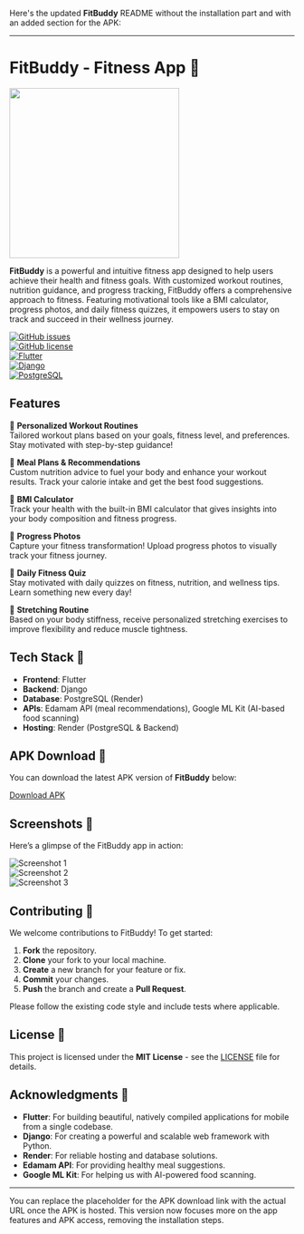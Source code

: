 Here's the updated **FitBuddy** README without the installation part and with an added section for the APK:

---

# FitBuddy - Fitness App 💪

<img src="https://drive.google.com/uc?export=view&id=1ViLTmOqNk_9d13Jd5tN18mJGAp1KlBfo" width="300"/>
 
**FitBuddy** is a powerful and intuitive fitness app designed to help users achieve their health and fitness goals. With customized workout routines, nutrition guidance, and progress tracking, FitBuddy offers a comprehensive approach to fitness. Featuring motivational tools like a BMI calculator, progress photos, and daily fitness quizzes, it empowers users to stay on track and succeed in their wellness journey.

[![GitHub issues](https://img.shields.io/github/issues/yourusername/fitbuddy)](https://github.com/yourusername/fitbuddy/issues)  
[![GitHub license](https://img.shields.io/github/license/yourusername/fitbuddy)](https://github.com/yourusername/fitbuddy/license)  
[![Flutter](https://img.shields.io/badge/Flutter-v2.10.5-blue)](https://flutter.dev)  
[![Django](https://img.shields.io/badge/Django-v4.0-green)](https://www.djangoproject.com/)  
[![PostgreSQL](https://img.shields.io/badge/PostgreSQL-v13.4-purple)](https://www.postgresql.org/)

## Features

🔹 **Personalized Workout Routines**  
Tailored workout plans based on your goals, fitness level, and preferences. Stay motivated with step-by-step guidance!

🔹 **Meal Plans & Recommendations**  
Custom nutrition advice to fuel your body and enhance your workout results. Track your calorie intake and get the best food suggestions.

🔹 **BMI Calculator**  
Track your health with the built-in BMI calculator that gives insights into your body composition and fitness progress.

🔹 **Progress Photos**  
Capture your fitness transformation! Upload progress photos to visually track your fitness journey.

🔹 **Daily Fitness Quiz**  
Stay motivated with daily quizzes on fitness, nutrition, and wellness tips. Learn something new every day!

🔹 **Stretching Routine**  
Based on your body stiffness, receive personalized stretching exercises to improve flexibility and reduce muscle tightness.

## Tech Stack 🚀

- **Frontend**: Flutter  
- **Backend**: Django  
- **Database**: PostgreSQL (Render)  
- **APIs**: Edamam API (meal recommendations), Google ML Kit (AI-based food scanning)  
- **Hosting**: Render (PostgreSQL & Backend)

## APK Download 📲

You can download the latest APK version of **FitBuddy** below:

[Download APK](https://your-apk-download-link-here)

## Screenshots 📸

Here’s a glimpse of the FitBuddy app in action:

![Screenshot 1](https://your-image-url-here)  
![Screenshot 2](https://your-image-url-here)  
![Screenshot 3](https://your-image-url-here)

## Contributing 🤝

We welcome contributions to FitBuddy! To get started:

1. **Fork** the repository.
2. **Clone** your fork to your local machine.
3. **Create** a new branch for your feature or fix.
4. **Commit** your changes.
5. **Push** the branch and create a **Pull Request**.

Please follow the existing code style and include tests where applicable.

## License 📝

This project is licensed under the **MIT License** - see the [LICENSE](LICENSE) file for details.

## Acknowledgments 🙏

- **Flutter**: For building beautiful, natively compiled applications for mobile from a single codebase.  
- **Django**: For creating a powerful and scalable web framework with Python.  
- **Render**: For reliable hosting and database solutions.  
- **Edamam API**: For providing healthy meal suggestions.  
- **Google ML Kit**: For helping us with AI-powered food scanning.

---

You can replace the placeholder for the APK download link with the actual URL once the APK is hosted. This version now focuses more on the app features and APK access, removing the installation steps.

